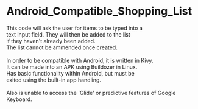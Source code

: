 # Android_Compatible_Shopping_List

This code will ask the user for items to be typed into a </br>
text input field. They will then be added to the list </br>
if they haven't already been added. </br>
The list cannot be ammended once created.</br>
</br>
In order to be compatible with Android, it is written in Kivy.</br>
It can be made into an APK using Buildozer in Linux. </br>
Has basic functionality within Android, but must be </br>
exited using the built-in app handling.</br>
</br>
Also is unable to access the 'Glide' or predictive features of Google Keyboard.
